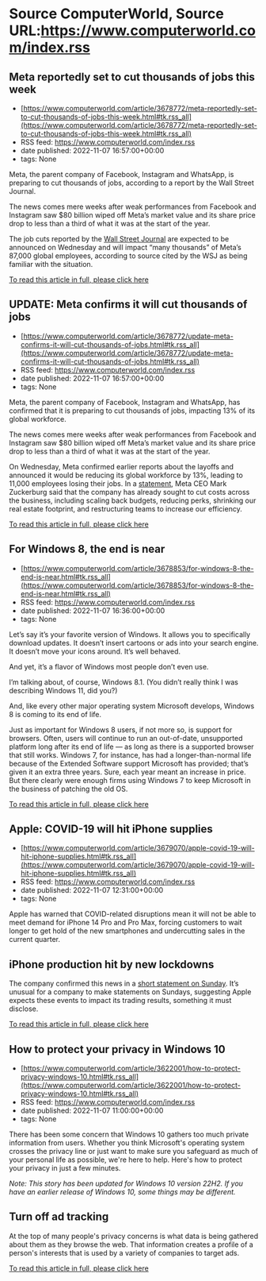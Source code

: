 # Source ComputerWorld, Source URL:https://www.computerworld.com/index.rss

## Meta reportedly set to cut thousands of jobs this week
 - [https://www.computerworld.com/article/3678772/meta-reportedly-set-to-cut-thousands-of-jobs-this-week.html#tk.rss_all](https://www.computerworld.com/article/3678772/meta-reportedly-set-to-cut-thousands-of-jobs-this-week.html#tk.rss_all)
 - RSS feed: https://www.computerworld.com/index.rss
 - date published: 2022-11-07 16:57:00+00:00
 - tags: None

<article>
	<section class="page">
<p>Meta, the parent company of Facebook, Instagram and WhatsApp, is preparing to cut thousands of jobs, according to a report by the Wall Street Journal.  </p><p>The news comes mere weeks after weak performances from Facebook and Instagram saw $80 billion wiped off Meta’s market value and its share price drop to less than a third of what it was at the start of the year.</p><p>The job cuts reported by the <a href="https://www.wsj.com/articles/meta-is-preparing-to-notify-employees-of-large-scale-layoffs-this-week-11667767794" rel="nofollow">Wall Street Journal</a> are expected to be announced on Wednesday and will impact “many thousands” of Meta’s 87,000 global employees, according to source cited by the WSJ as being familiar with the situation.</p><p class="jumpTag"><a href="https://www.computerworld.com/article/3678772/meta-reportedly-set-to-cut-thousands-of-jobs-this-week.html#jump">To read this article in full, please click here</a></p></section></article>

## UPDATE: Meta confirms it will cut thousands of jobs
 - [https://www.computerworld.com/article/3678772/update-meta-confirms-it-will-cut-thousands-of-jobs.html#tk.rss_all](https://www.computerworld.com/article/3678772/update-meta-confirms-it-will-cut-thousands-of-jobs.html#tk.rss_all)
 - RSS feed: https://www.computerworld.com/index.rss
 - date published: 2022-11-07 16:57:00+00:00
 - tags: None

<article>
	<section class="page">
<p>Meta, the parent company of Facebook, Instagram and WhatsApp, has confirmed that it is preparing to cut thousands of jobs, impacting 13% of its global workforce.</p><p>The news comes mere weeks after weak performances from Facebook and Instagram saw $80 billion wiped off Meta’s market value and its share price drop to less than a third of what it was at the start of the year.</p><p>On Wednesday, Meta confirmed earlier reports about the layoffs and announced it would be reducing its global workforce by 13%, leading to 11,000 employees losing their jobs. In a <a class="c-link" href="https://about-fb-com.cdn.ampproject.org/c/s/about.fb.com/news/2022/11/mark-zuckerberg-layoff-message-to-employees/amp/" rel="noopener noreferrer nofollow" target="_blank">statement</a>, Meta CEO Mark Zuckerburg said that the company has already sought to cut costs across the business, including scaling back budgets, reducing perks, shrinking our real estate footprint, and restructuring teams to increase our efficiency.</p><p class="jumpTag"><a href="https://www.computerworld.com/article/3678772/update-meta-confirms-it-will-cut-thousands-of-jobs.html#jump">To read this article in full, please click here</a></p></section></article>

## For Windows 8, the end is near
 - [https://www.computerworld.com/article/3678853/for-windows-8-the-end-is-near.html#tk.rss_all](https://www.computerworld.com/article/3678853/for-windows-8-the-end-is-near.html#tk.rss_all)
 - RSS feed: https://www.computerworld.com/index.rss
 - date published: 2022-11-07 16:36:00+00:00
 - tags: None

<article>
	<section class="page">
<p>Let’s say it’s your favorite version of Windows. It allows you to specifically download updates. It doesn’t insert cartoons or ads into your search engine. It doesn’t move your icons around. It’s well behaved.</p><p>And yet, it’s a flavor of Windows most people don’t even use.</p><p>I’m talking about, of course, Windows 8.1. (You didn’t really think I was describing Windows 11, did you?)</p><p>And, like every other major operating system Microsoft develops, Windows 8 is coming to its end of life.</p><p>Just as important for Windows 8 users, if not more so, is support for browsers. Often, users will continue to run an out-of-date, unsupported platform long after its end of life — as long as there is a supported browser that still works. Windows 7, for instance, has had a longer-than-normal life because of the Extended Software support Microsoft has provided; that’s given it an extra three years. Sure, each year meant an increase in price. But there clearly were enough firms using Windows 7 to keep Microsoft in the business of patching the old OS.</p><p class="jumpTag"><a href="https://www.computerworld.com/article/3678853/for-windows-8-the-end-is-near.html#jump">To read this article in full, please click here</a></p></section></article>

## Apple: COVID-19 will hit iPhone supplies
 - [https://www.computerworld.com/article/3679070/apple-covid-19-will-hit-iphone-supplies.html#tk.rss_all](https://www.computerworld.com/article/3679070/apple-covid-19-will-hit-iphone-supplies.html#tk.rss_all)
 - RSS feed: https://www.computerworld.com/index.rss
 - date published: 2022-11-07 12:31:00+00:00
 - tags: None

<article>
	<section class="page">
<p>Apple has warned that COVID-related disruptions mean it will not be able to meet demand for iPhone 14 Pro and Pro Max, forcing customers to wait longer to get hold of the new smartphones and undercutting sales in the current quarter.</p><h2><strong>iPhone production hit by new lockdowns</strong></h2>
<p>The company confirmed this news in a <a href="https://www.apple.com/newsroom/2022/11/update-on-supply-of-iphone-14-pro-and-iphone-14-pro-max/" rel="nofollow noopener" target="_blank">short statement on Sunday</a>. It’s unusual for a company to make statements on Sundays, suggesting Apple expects these events to impact its trading results, something it must disclose.</p><p class="jumpTag"><a href="https://www.computerworld.com/article/3679070/apple-covid-19-will-hit-iphone-supplies.html#jump">To read this article in full, please click here</a></p></section></article>

## How to protect your privacy in Windows 10
 - [https://www.computerworld.com/article/3622001/how-to-protect-privacy-windows-10.html#tk.rss_all](https://www.computerworld.com/article/3622001/how-to-protect-privacy-windows-10.html#tk.rss_all)
 - RSS feed: https://www.computerworld.com/index.rss
 - date published: 2022-11-07 11:00:00+00:00
 - tags: None

<article>
	<section class="page">
<p>There has been some concern that Windows 10 gathers too much private information from users. Whether you think Microsoft's operating system crosses the privacy line or just want to make sure you safeguard as much of your personal life as possible, we're here to help. Here's how to protect your privacy in just a few minutes.</p><p><em>Note: This story has been updated for Windows 10 version 22H2</em><em>. If you have an earlier release of Windows 10, some things may be different.</em></p><h2 class="toc">Turn off ad tracking</h2>
<p>At the top of many people's privacy concerns is what data is being gathered about them as they browse the web. That information creates a profile of a person's interests that is used by a variety of companies to target ads.</p><p class="jumpTag"><a href="https://www.computerworld.com/article/3622001/how-to-protect-privacy-windows-10.html#jump">To read this article in full, please click here</a></p></section></article>
